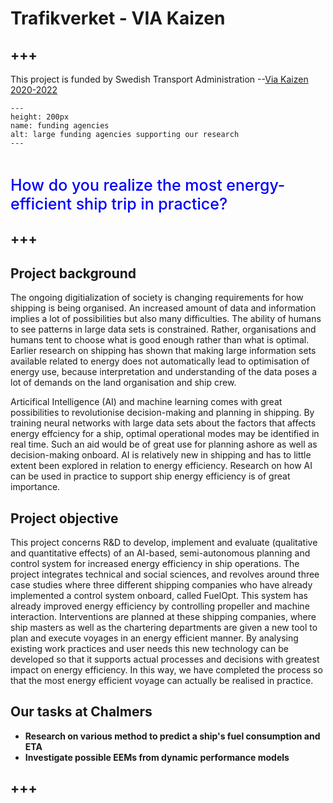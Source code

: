 # **Trafikverket - VIA Kaizen**

+++
---

This project is funded by Swedish Transport Administration --[Via Kaizen 2020-2022](https://leanmarine.com/via-kaizen/#About_Via_Kaizen)


```{figure} ./images/viakaizen.png 
---
height: 200px
name: funding agencies
alt: large funding agencies supporting our research
---
```

<br />


<span style = "color:blue; font-weight: 500; font-size: 25px;">How do you realize the most energy-efficient ship trip in practice?</span>

+++
---


## Project background
The ongoing digitialization of society is changing requirements for how shipping is being organised. An increased amount of data and information implies a lot of possibilities but also many difficulties. The ability of humans to see patterns in large data sets is constrained. Rather, organisations and humans tent to choose what is good enough rather than what is optimal. Earlier research on shipping has shown that making large information sets available related to energy does not  automatically lead to optimisation of energy use, because interpretation and understanding of the data poses a lot of demands on the land organisation and ship crew.

Articifical Intelligence (AI) and machine learning comes with great possibilities to revolutionise decision-making and planning in shipping. By training neural networks with large data sets about the factors that affects energy effciency for a ship, optimal operational modes may be identified in real time. Such an aid would be of great use for planning ashore as well as decision-making onboard. AI is relatively new in shipping and has to little extent been explored in relation to energy efficiency. Research on how AI can be used in practice to support ship energy efficiency is of great importance.

## Project objective
This project concerns R&D to develop, implement and evaluate (qualitative and quantitative effects) of an AI-based, semi-autonomous planning and control system for increased energy efficiency in ship operations. The project integrates technical and social sciences, and revolves around three case studies where three different shipping companies who have already implemented a control system onboard, called FuelOpt. This system has already improved energy efficiency by controlling propeller and machine interaction. Interventions are planned at these shipping companies, where ship masters as well as the chartering departments are given a new tool to plan and execute voyages in an energy efficient manner. By analysing existing work practices and user needs this new technology can be developed so that it supports actual processes and decisions with greatest impact on energy efficiency. In this way, we have completed the process so that the most energy efficient voyage can actually be realised in practice.

## Our tasks at Chalmers
- **Research on various method to predict a ship's fuel consumption and ETA**
- **Investigate possible EEMs from dynamic performance models**

+++
---